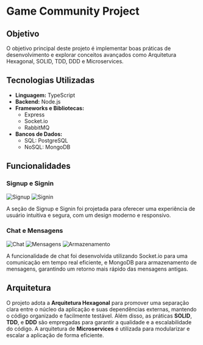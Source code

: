 # Game Community Project

## Objetivo

O objetivo principal deste projeto é implementar boas práticas de desenvolvimento e explorar conceitos avançados como Arquitetura Hexagonal, SOLID, TDD, DDD e Microservices.

## Tecnologias Utilizadas

- **Linguagem:** TypeScript
- **Backend:** Node.js
- **Frameworks e Bibliotecas:**
  - Express
  - Socket.io
  - RabbitMQ
- **Bancos de Dados:**
  - SQL: PostgreSQL
  - NoSQL: MongoDB

## Funcionalidades

### Signup e Signin

![Signup](https://github.com/user-attachments/assets/d33e53ea-a00d-4ced-81da-f50999c36662)
![Signin](https://github.com/user-attachments/assets/2284e883-f171-466d-8bb6-386622b41985)

A seção de Signup e Signin foi projetada para oferecer uma experiência de usuário intuitiva e segura, com um design moderno e responsivo.

### Chat e Mensagens

![Chat](https://github.com/user-attachments/assets/377cb1c6-15d4-41d5-8e02-88d340b9a9b9)
![Mensagens](https://github.com/user-attachments/assets/8856e07f-a508-466d-98fb-cc9e3561be60)
![Armazenamento](https://github.com/user-attachments/assets/96d51d4c-02b2-4ab6-a440-abf9839546c5)

A funcionalidade de chat foi desenvolvida utilizando Socket.io para uma comunicação em tempo real eficiente, e MongoDB para armazenamento de mensagens, garantindo um retorno mais rápido das mensagens antigas.

## Arquitetura

O projeto adota a **Arquitetura Hexagonal** para promover uma separação clara entre o núcleo da aplicação e suas dependências externas, mantendo o código organizado e facilmente testável. Além disso, as práticas **SOLID**, **TDD**, e **DDD** são empregadas para garantir a qualidade e a escalabilidade do código. A arquitetura de **Microservices** é utilizada para modularizar e escalar a aplicação de forma eficiente.


